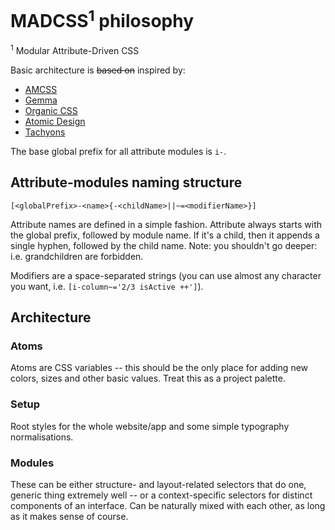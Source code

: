 # MADCSS<sup>1</sup> philosophy

<sup>1</sup> Modular Attribute-Driven CSS

Basic architecture is ~~based on~~ inspired by:

- [AMCSS](https://amcss.github.io/)
- [Gemma](https://github.com/colepeters/gemma)
- [Organic CSS](http://krasimir.github.io/organic-css/)
- [Atomic Design](http://demo.patternlab.io)
- [Tachyons](http://tachyons.io/)

The base global prefix for all attribute modules is `i-`.

## Attribute-modules naming structure

```
[<globalPrefix>-<name>{-<childName>||~=<modifierName>}]
```

Attribute names are defined in a simple fashion. Attribute always starts with the global prefix, followed by module name. If it's a child, then it appends a single hyphen, followed by the child name. Note: you shouldn't go deeper: i.e. grandchildren are forbidden.

Modifiers are a space-separated strings (you can use almost any character you want, i.e. `[i-column~='2/3 isActive ++']`).

## Architecture

### Atoms

Atoms are CSS variables -- this should be the only place for adding new colors, sizes and other basic values. Treat this as a project palette.

### Setup

Root styles for the whole website/app and some simple typography normalisations.

### Modules

These can be either structure- and layout-related selectors that do one, generic thing extremely well -- or a context-specific selectors for distinct components of an interface. Can be naturally mixed with each other, as long as it makes sense of course.
